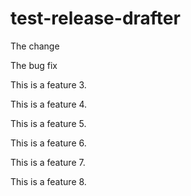 # test-release-drafter

The change

The bug fix

This is a feature 3.

This is a feature 4.

This is a feature 5.

This is a feature 6.

This is a feature 7.

This is a feature 8.
